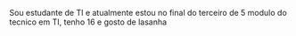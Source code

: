 Sou estudante de TI e atualmente estou no final do terceiro de 5 modulo do tecnico em TI, tenho 16 e gosto de lasanha

